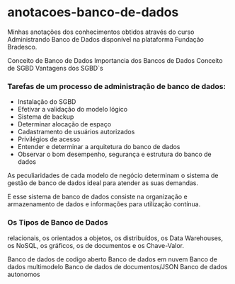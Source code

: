 # anotacoes-banco-de-dados
Minhas anotações dos conhecimentos obtidos através do curso Administrando Banco de Dados disponível na plataforma Fundação Bradesco.

Conceito de Banco de Dados
Importancia dos Bancos de Dados
Conceito de SGBD
Vantagens dos SGBD`s

### Tarefas de um processo de administração de banco de dados:

* Instalação do SGBD
* Efetivar a validação do modelo lógico
* Sistema de backup
* Determinar alocação de espaço
* Cadastramento de usuários autorizados
* Privilégios de acesso
* Entender e determinar a arquitetura do banco de dados
* Observar o bom desempenho, segurança e estrutura do banco de dados

As peculiaridades de cada modelo de negócio determinam o sistema de gestão de
banco de dados ideal para atender as suas demandas.

E esse sistema de banco de dados consiste na organização e armazenamento de
dados e informações para utilização contínua.

### Os Tipos de Banco de Dados

relacionais, os orientados a objetos, os distribuídos, os Data Warehouses, os NoSQL, os gráficos, os de documentos e os Chave-Valor.



Banco de dados de codigo aberto
Banco de dados em nuvem
Banco de dados multimodelo
Banco de dados de documentos/JSON
Banco de dados autonomos







